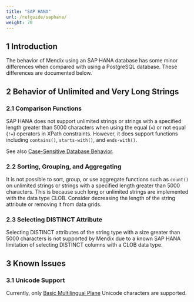 ```yaml
---
title: "SAP HANA"
url: /refguide/saphana/
weight: 70
---
```


## 1 Introduction

The behavior of Mendix using an SAP HANA  database has some minor differences when compared with using a PostgreSQL database. These differences are documented below.

## 2 Behavior of Unlimited and Very Long Strings

### 2.1 Comparison Functions

SAP HANA does not support unlimited strings or strings with a specified length greater than 5000 characters when using the equal (`=`) or not equal (`!=`) operators in XPath constraints. However, it does support functions including `contains()`, `starts-with()`, and `ends-with()`.

See also [Case-Sensitive Database Behavior](/refguide/case-sensitive-database-behavior/).

### 2.2 Sorting, Grouping, and Aggregating

It is not possible to sort, group, or use aggregate functions such as `count()` on unlimited strings or strings with a specified length greater than 5000 characters. This is because such long or unlimited strings are implemented with the data type CLOB. Consider decreasing the length of the string attribute or removing it from data grids.  

### 2.3 Selecting DISTINCT Attribute

Selecting DISTINCT attributes of the string type with a size greater than 5000 characters is not supported by Mendix due to a known SAP HANA limitation of selecting DISTINCT columns with a CLOB data type.
 
## 3 Known Issues

### 3.1 Unicode Support

Currently, only [Basic Multilingual Plane](https://en.wikipedia.org/wiki/Plane_(Unicode)#Basic_Multilingual_Plane) Unicode characters are supported.
